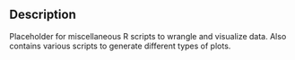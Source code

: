 ## Description

Placeholder for miscellaneous R scripts to wrangle and visualize data. Also contains various scripts to generate different types of plots.
